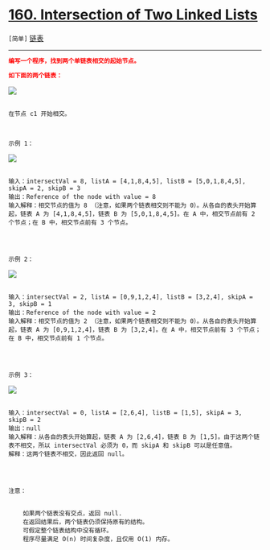 # [160. Intersection of Two Linked Lists](https://leetcode-cn.com/problems/intersection-of-two-linked-lists/)

`[简单]` [链表](https://leetcode-cn.com/tag/linked-list/)

---

```json
编写一个程序，找到两个单链表相交的起始节点。

如下面的两个链表：

```

![](https://assets.leetcode-cn.com/aliyun-lc-upload/uploads/2018/12/14/160_statement.png)

```

在节点 c1 开始相交。

 

示例 1：

```

![](https://assets.leetcode-cn.com/aliyun-lc-upload/uploads/2018/12/14/160_example_1.png)

```

输入：intersectVal = 8, listA = [4,1,8,4,5], listB = [5,0,1,8,4,5], skipA = 2, skipB = 3
输出：Reference of the node with value = 8
输入解释：相交节点的值为 8 （注意，如果两个链表相交则不能为 0）。从各自的表头开始算起，链表 A 为 [4,1,8,4,5]，链表 B 为 [5,0,1,8,4,5]。在 A 中，相交节点前有 2 个节点；在 B 中，相交节点前有 3 个节点。


 

示例 2：

```

![](https://assets.leetcode-cn.com/aliyun-lc-upload/uploads/2018/12/14/160_example_2.png)

```

输入：intersectVal = 2, listA = [0,9,1,2,4], listB = [3,2,4], skipA = 3, skipB = 1
输出：Reference of the node with value = 2
输入解释：相交节点的值为 2 （注意，如果两个链表相交则不能为 0）。从各自的表头开始算起，链表 A 为 [0,9,1,2,4]，链表 B 为 [3,2,4]。在 A 中，相交节点前有 3 个节点；在 B 中，相交节点前有 1 个节点。


 

示例 3：

```

![](https://assets.leetcode-cn.com/aliyun-lc-upload/uploads/2018/12/14/160_example_3.png)

```

输入：intersectVal = 0, listA = [2,6,4], listB = [1,5], skipA = 3, skipB = 2
输出：null
输入解释：从各自的表头开始算起，链表 A 为 [2,6,4]，链表 B 为 [1,5]。由于这两个链表不相交，所以 intersectVal 必须为 0，而 skipA 和 skipB 可以是任意值。
解释：这两个链表不相交，因此返回 null。


 

注意：


	如果两个链表没有交点，返回 null.
	在返回结果后，两个链表仍须保持原有的结构。
	可假定整个链表结构中没有循环。
	程序尽量满足 O(n) 时间复杂度，且仅用 O(1) 内存。


```

